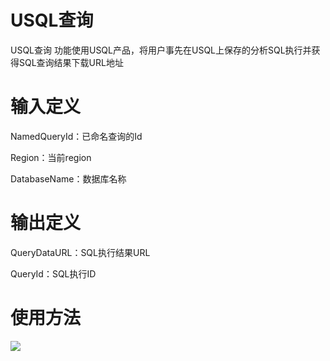 

# USQL查询

USQL查询 功能使用USQL产品，将用户事先在USQL上保存的分析SQL执行并获得SQL查询结果下载URL地址

# 输入定义

NamedQueryId：已命名查询的Id

Region：当前region

DatabaseName：数据库名称

# 输出定义

QueryDataURL：SQL执行结果URL

QueryId：SQL执行ID

# 使用方法

![](http://stepflow-docs.cn-bj.ufileos.com/function001.png)
